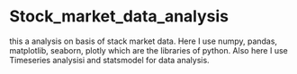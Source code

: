 # Stock_market_data_analysis
this a analysis on basis of stack market data. Here I use numpy, pandas, matplotlib, seaborn, plotly which are the libraries of python. Also here I use Timeseries analysisi and statsmodel for data analysis.
